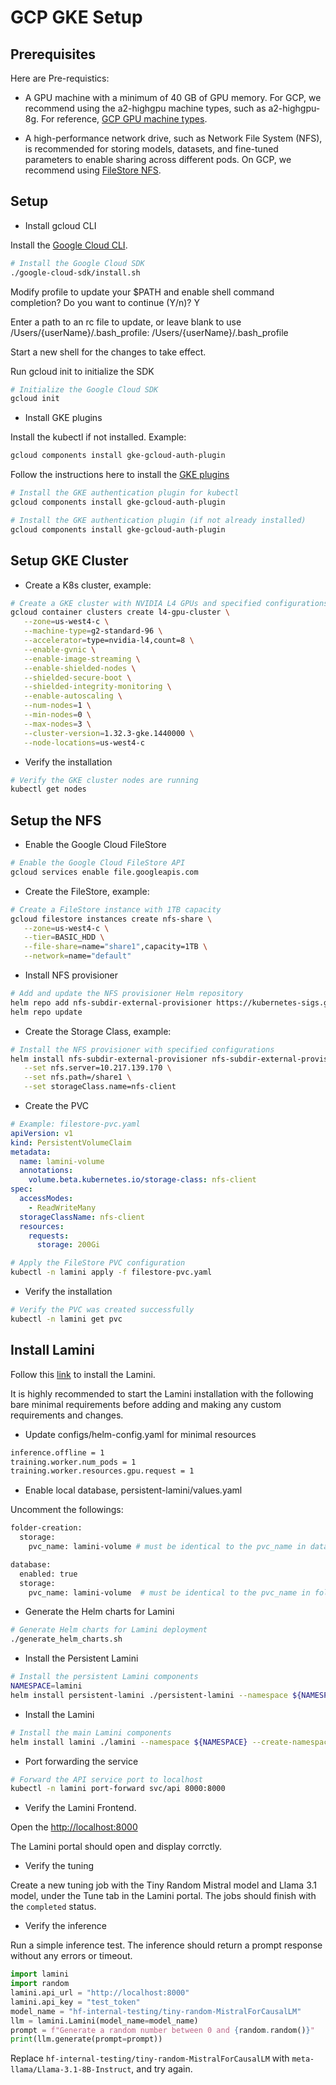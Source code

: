 # GCP GKE Setup

## Prerequisites

Here are Pre-requistics:

- A GPU machine with a minimum of 40 GB of GPU memory. For GCP, we recommend using the a2-highgpu machine types, such as a2-highgpu-8g. For reference, [GCP GPU machine types](https://cloud.google.com/compute/docs/gpus).

- A high-performance network drive, such as Network File System (NFS), is recommended for storing models, datasets, and fine-tuned parameters to enable sharing across different pods. On GCP, we recommend using [FileStore NFS](https://cloud.google.com/filestore?hl=en).

## Setup

- Install gcloud CLI

Install the [Google Cloud CLI](https://cloud.google.com/sdk/docs/install).

```bash
# Install the Google Cloud SDK
./google-cloud-sdk/install.sh
```

Modify profile to update your $PATH and enable shell command completion?
Do you want to continue (Y/n)? Y

Enter a path to an rc file to update, or leave blank to use
/Users/{userName}/.bash_profile: /Users/{userName}/.bash_profile

Start a new shell for the changes to take effect.

Run gcloud init to initialize the SDK

```bash
# Initialize the Google Cloud SDK
gcloud init
```

- Install GKE plugins

Install the kubectl if not installed. Example:

```bash
gcloud components install gke-gcloud-auth-plugin
```

Follow the instructions here to install the [GKE plugins](https://cloud.google.com/kubernetes-engine/docs/how-to/cluster-access-for-kubectl)

```bash
# Install the GKE authentication plugin for kubectl
gcloud components install gke-gcloud-auth-plugin
```

```bash
# Install the GKE authentication plugin (if not already installed)
gcloud components install gke-gcloud-auth-plugin
```

## Setup GKE Cluster

- Create a K8s cluster, example:

```bash
# Create a GKE cluster with NVIDIA L4 GPUs and specified configurations
gcloud container clusters create l4-gpu-cluster \
   --zone=us-west4-c \
   --machine-type=g2-standard-96 \
   --accelerator=type=nvidia-l4,count=8 \
   --enable-gvnic \
   --enable-image-streaming \
   --enable-shielded-nodes \
   --shielded-secure-boot \
   --shielded-integrity-monitoring \
   --enable-autoscaling \
   --num-nodes=1 \
   --min-nodes=0 \
   --max-nodes=3 \
   --cluster-version=1.32.3-gke.1440000 \
   --node-locations=us-west4-c
```

- Verify the installation

```bash
# Verify the GKE cluster nodes are running
kubectl get nodes
```

## Setup the NFS

- Enable the Google Cloud FileStore

```bash
# Enable the Google Cloud FileStore API
gcloud services enable file.googleapis.com
```

- Create the FileStore, example:

```bash
# Create a FileStore instance with 1TB capacity
gcloud filestore instances create nfs-share \
   --zone=us-west4-c \
   --tier=BASIC_HDD \
   --file-share=name="share1",capacity=1TB \
   --network=name="default"
```

- Install NFS provisioner

```bash
# Add and update the NFS provisioner Helm repository
helm repo add nfs-subdir-external-provisioner https://kubernetes-sigs.github.io/nfs-subdir-external-provisioner/
helm repo update
```

- Create the Storage Class, example:

```bash
# Install the NFS provisioner with specified configurations
helm install nfs-subdir-external-provisioner nfs-subdir-external-provisioner/nfs-subdir-external-provisioner \
   --set nfs.server=10.217.139.170 \
   --set nfs.path=/share1 \
   --set storageClass.name=nfs-client
```

- Create the PVC

```yaml
# Example: filestore-pvc.yaml
apiVersion: v1
kind: PersistentVolumeClaim
metadata:
  name: lamini-volume
  annotations:
    volume.beta.kubernetes.io/storage-class: nfs-client
spec:
  accessModes:
    - ReadWriteMany
  storageClassName: nfs-client
  resources:
    requests:
      storage: 200Gi
```

```bash
# Apply the FileStore PVC configuration
kubectl -n lamini apply -f filestore-pvc.yaml
```

- Verify the installation

```bash
# Verify the PVC was created successfully
kubectl -n lamini get pvc
```

## Install Lamini

Follow this [link](https://github.com/lamini-ai/lamini-platform/blob/main/deployments/kube-installer/INSTALL.md) to install the Lamini.

It is highly recommended to start the Lamini installation with the following bare minimal requirements before adding and making any custom requirements and changes.

- Update configs/helm-config.yaml for minimal resources

```bash
inference.offline = 1   
training.worker.num_pods = 1
training.worker.resources.gpu.request = 1
```
- Enable local database, persistent-lamini/values.yaml

Uncomment the followings:

```bash
folder-creation:
  storage:
    pvc_name: lamini-volume # must be identical to the pvc_name in database
```

```bash
database:
  enabled: true
  storage:
    pvc_name: lamini-volume  # must be identical to the pvc_name in folder-creation
```

- Generate the Helm charts for Lamini

```bash
# Generate Helm charts for Lamini deployment
./generate_helm_charts.sh
```

- Install the Persistent Lamini

```bash
# Install the persistent Lamini components
NAMESPACE=lamini
helm install persistent-lamini ./persistent-lamini --namespace ${NAMESPACE} --create-namespace --debug
```

- Install the Lamini

```bash
# Install the main Lamini components
helm install lamini ./lamini --namespace ${NAMESPACE} --create-namespace --debug
```

- Port forwarding the service

```bash
# Forward the API service port to localhost
kubectl -n lamini port-forward svc/api 8000:8000
```

- Verify the Lamini Frontend.

Open the [http://localhost:8000](http://localhost:8000)

The Lamini portal should open and display corrctly.

- Verify the tuning

Create a new tuning job with the Tiny Random Mistral model and Llama 3.1 model, under the Tune tab in the Lamini portal. The jobs should finish with the `completed` status.

- Verify the inference

Run a simple inference test. The inference should return a prompt response without any errors or timeout.

```python
import lamini
import random
lamini.api_url = "http://localhost:8000"
lamini.api_key = "test_token"
model_name = "hf-internal-testing/tiny-random-MistralForCausalLM"
llm = lamini.Lamini(model_name=model_name)
prompt = f"Generate a random number between 0 and {random.random()}"
print(llm.generate(prompt=prompt))
```

Replace `hf-internal-testing/tiny-random-MistralForCausalLM` with `meta-llama/Llama-3.1-8B-Instruct`, and try again.


